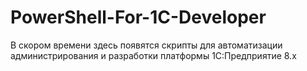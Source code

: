 # PowerShell-For-1C-Developer

В скором времени здесь появятся скрипты для автоматизации администрирования и разработки платформы 1С:Предприятие 8.x
